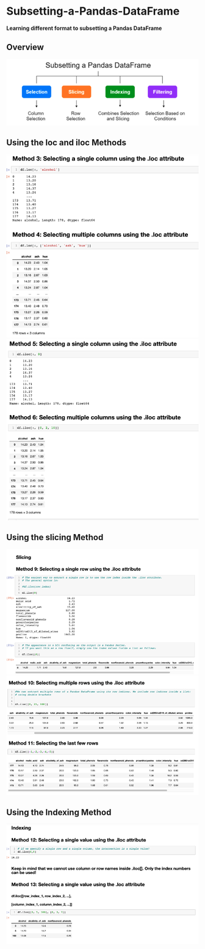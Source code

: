 # Subsetting-a-Pandas-DataFrame
**Learning different format to subsetting a Pandas DataFrame**

## Overview

<img src="img/Subsetting Pandas.png" >

## Using the loc and iloc Methods

<img src="img/LOC Method.png" > <img src="img/iloc Method.png" >

## Using the slicing Method 

<img src="img/Slicing.png" > <img src="img/iloc slicing method.png" > 

## Using the Indexing Method

<img src="img/indexing .png" >

